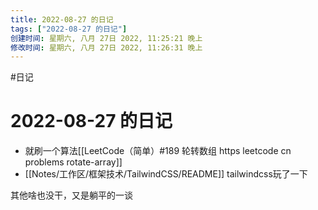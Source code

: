 ```yaml
---
title: 2022-08-27 的日记
tags: ["2022-08-27 的日记"]
创建时间: 星期六, 八月 27日 2022, 11:25:21 晚上
修改时间: 星期六, 八月 27日 2022, 11:26:31 晚上
---
```

#日记

# 2022-08-27 的日记

- 就刷一个算法[[LeetCode（简单）#189 轮转数组 https leetcode cn problems rotate-array]]
- [[Notes/工作区/框架技术/TailwindCSS/README]] tailwindcss玩了一下

其他啥也没干，又是躺平的一谈